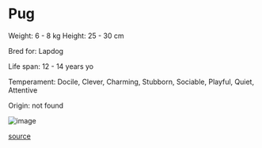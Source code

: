 # Pug

Weight: 6 - 8 kg
Height: 25 - 30 cm

Bred for: Lapdog

Life span: 12 - 14 years yo

Temperament: Docile, Clever, Charming, Stubborn, Sociable, Playful, Quiet, Attentive

Origin: not found

![image](https://cdn2.thedogapi.com/images/HyJvcl9N7_1280.jpg)

[source](https://api.thedogapi.com/v1/breeds/201)
